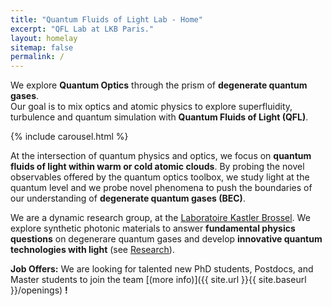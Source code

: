 ```yaml
---
title: "Quantum Fluids of Light Lab - Home"
excerpt: "QFL Lab at LKB Paris."
layout: homelay
sitemap: false
permalink: /
---
```


We explore **Quantum Optics** through the prism of **degenerate quantum gases**.<br>
Our goal is to mix optics and atomic physics to explore
superfluidity, turbulence and quantum simulation with **Quantum Fluids of Light (QFL)**.

<!-- Carousel -->
<div markdown="0">
    {% include carousel.html %}
</div>

At the intersection of quantum physics and optics, we focus on **quantum fluids of light within warm or cold atomic clouds**. By probing the novel observables offered by the quantum optics toolbox, we study light at the quantum level and we probe novel phenomena to push the boundaries of our understanding of **degenerate quantum gases (BEC)**.

We are a dynamic research group, at the [Laboratoire Kastler Brossel](http://www.lkb.upmc.fr). We explore synthetic photonic materials to answer **fundamental physics questions** on degenerare quantum gases and develop **innovative quantum technologies with light** (see [Research](research)).

**Job Offers:**
We are looking for talented new PhD students, Postdocs, and Master students to join the team [(more info)]({{ site.url }}{{ site.baseurl }}/openings) **!**


<!-- {% for project in site.projects %}
  <h2>
    <a href="{{ project.url }}">
      {{ project.title }} 
    </a>
  </h2>
  <p>{{ sproject.slug }}</p>
{% endfor %} -->
